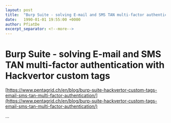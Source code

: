 ```yaml
---
layout: post
title:  "Burp Suite - solving E-mail and SMS TAN multi-factor authentication with Hackvertor custom tags"
date:   1990-01-01 19:55:00 +0000
author: PfiatDe
excerpt_separator: <!--more-->
---
```


# Burp Suite - solving E-mail and SMS TAN multi-factor authentication with Hackvertor custom tags

[https://www.pentagrid.ch/en/blog/burp-suite-hackvertor-custom-tags-email-sms-tan-multi-factor-authentication/](https://www.pentagrid.ch/en/blog/burp-suite-hackvertor-custom-tags-email-sms-tan-multi-factor-authentication/)

...
<!--more-->

